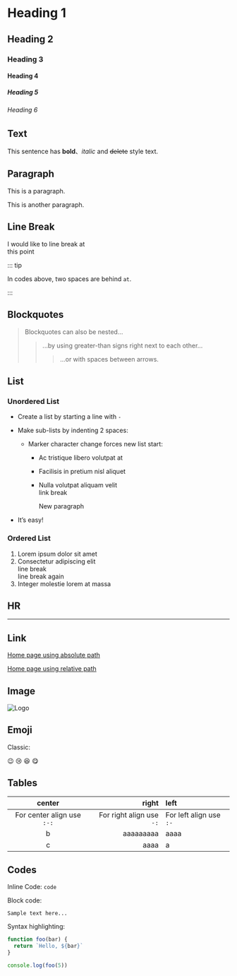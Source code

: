 # Heading 1

## Heading 2

### Heading 3

#### Heading 4

##### Heading 5

###### Heading 6

## Text

This sentence has **bold**、_italic_ and ~~delete~~ style text.

## Paragraph

This is a paragraph.

This is another paragraph.

## Line Break

I would like to line break at  
this point

::: tip

In codes above, two spaces are behind `at`.

:::

## Blockquotes

> Blockquotes can also be nested...
>
> > ...by using greater-than signs right next to each other...
> >
> > > ...or with spaces between arrows.

## List

### Unordered List

- Create a list by starting a line with `-`
- Make sub-lists by indenting 2 spaces:

  - Marker character change forces new list start:

    - Ac tristique libero volutpat at
    - Facilisis in pretium nisl aliquet
    - Nulla volutpat aliquam velit  
      link break

      New paragraph

- It’s easy!

### Ordered List

1. Lorem ipsum dolor sit amet
1. Consectetur adipiscing elit  
   line break  
   line break again
1. Integer molestie lorem at massa

## HR

---

## Link

[Home page using absolute path](/)

[Home page using relative path](../../README.md)

## Image

![Logo](/logo.png)

## Emoji

Classic:

:wink: :cry: :laughing: :yum:

## Tables

|           center           |                    right | left                    |
| :------------------------: | -----------------------: | :---------------------- |
| For center align use `:-:` | For right align use `-:` | For left align use `:-` |
|             b              |                aaaaaaaaa | aaaa                    |
|             c              |                     aaaa | a                       |

## Codes

Inline Code: `code`

Block code:

```
Sample text here...
```

Syntax highlighting:

```js
function foo(bar) {
  return `Hello, ${bar}`
}

console.log(foo(5))
```
